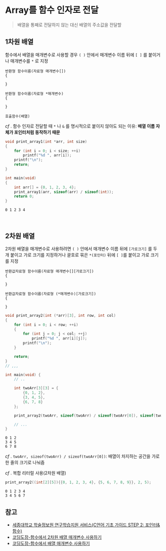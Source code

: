 # Array를 함수 인자로 전달

> 배열을 통째로 전달하지 않는 대신 배열의 주소값을 전달할

## 1차원 배열

함수에서 배열을 매개변수로 사용할 경우 `( )` 안에서 매개변수 이름 뒤에 `[ ]` 를 붙이거나 매개변수를 `*` 로 지정

```
반환형 함수이름(자료형 매개변수[])
{

}

반환형 함수이름(자료형 *매개변수)
{

}

호출함수(배열)
```

_cf_ . 함수 인자로 전달할 때 `*` 나 `&` 를 명시적으로 붙이지 않아도 되는 이유: **배열 이름 자체가 포인터처럼 동작하기 때문**
<br/>

```c
void print_array1(int *arr, int size)
{
    for (int i = 0; i < size; ++i)
        printf("%d ", arr[i]);
    printf("\n");
    return;
}

int main(void)
{
    int arr[] = {0, 1, 2, 3, 4};
    print_array1(arr, sizeof(arr) / sizeof(int));
    return 0;
}
```

```
0 1 2 3 4
```

<br/>

## 2차원 배열

2차원 배열을 매개변수로 사용하려면 `( )` 안에서 매개변수 이름 뒤에 `[가로크기]` 를 두 개 붙이고 가로 크기를 지정하거나 괄호로 묶은 `*(포인터)` 뒤에 `[ ]`를 붙이고 가로 크기를 지정

```
반환값자료형 함수이름(자료형 매개변수[][가로크기])
{

}

반환값자료형 함수이름(자료형 (*매개변수)[가로크기])
{

}
```

```c
void print_array2(int (*arr)[3], int row, int col)
{
    for (int i = 0; i < row; ++i)
    {
        for (int j = 0; j < col; ++j)
            printf("%d ", arr[i][j]);
        printf("\n");
    }

    return;
}
// ,,,

int main(void) {
    // ..

    int twoArr[3][3] = {
        {0, 1, 2},
        {3, 4, 5},
        {6, 7, 8}
    };

    print_array2(twoArr, sizeof(twoArr) / sizeof(twoArr[0]), sizeof(twoArr[0]) / sizeof(int));

    // ...
}
```

```
0 1 2
3 4 5
6 7 8
```

_cf_ . `twoArr, sizeof(twoArr) / sizeof(twoArr[0])`: 배열이 차지하는 공간을 가로 한 줄의 크기로 나눠줌
<br/>

_cf_ . 복합 리터럴 사용(2차원 배열)

```c
print_array2((int[2][5]){{0, 1, 2, 3, 4}, {5, 6, 7, 8, 9}}, 2, 5);
```

```
0 1 2 3 4
3 4 5 6 7
```

## 참고

- [세종대학교 학술정보원 연구학습지원 서비스(C언어 기초 가이드 STEP 2: 포인터&함수)](https://sejong-kr.libguides.com/c.php?g=942235&p=6822368)
- [코딩도장-함수에서 2차원 배열 매개변수 사용하기](https://dojang.io/mod/page/view.php?id=1969)
- [코딩도장-함수에서 배열 매개변수 사용하기](https://dojang.io/mod/page/view.php?id=1968)
